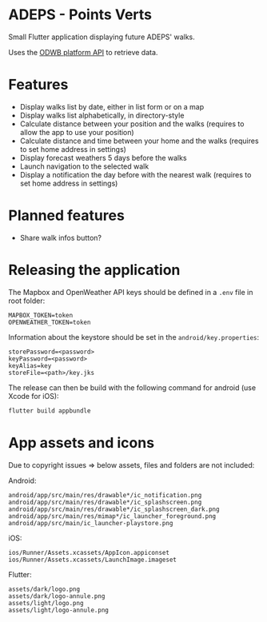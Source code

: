 # ADEPS - Points Verts

Small Flutter application displaying future ADEPS' walks.

Uses the [ODWB platform API](https://www.odwb.be/explore/dataset/points-verts-de-ladeps/) to retrieve data.

# Features

- Display walks list by date, either in list form or on a map
- Display walks list alphabetically, in directory-style
- Calculate distance between your position and the walks (requires to allow the app to use your position)
- Calculate distance and time between your home and the walks (requires to set home address in settings)
- Display forecast weathers 5 days before the walks
- Launch navigation to the selected walk
- Display a notification the day before with the nearest walk (requires to set home address in settings)

# Planned features

- Share walk infos button?

# Releasing the application

The Mapbox and OpenWeather API keys should be defined in a `.env` file in root folder:

```properties
MAPBOX_TOKEN=token
OPENWEATHER_TOKEN=token
```

Information about the keystore should be set in the `android/key.properties`:

```properties
storePassword=<password>
keyPassword=<password>
keyAlias=key
storeFile=<path>/key.jks
```

The release can then be build with the following command for android (use Xcode for iOS):

```bash
flutter build appbundle
```

# App assets and icons
Due to copyright issues => below assets, files and folders are not included:

Android:
```
android/app/src/main/res/drawable*/ic_notification.png
android/app/src/main/res/drawable*/ic_splashscreen.png
android/app/src/main/res/drawable*/ic_splashscreen_dark.png
android/app/src/main/res/mimap*/ic_launcher_foreground.png
android/app/src/main/ic_launcher-playstore.png
```

iOS:
```
ios/Runner/Assets.xcassets/AppIcon.appiconset
ios/Runner/Assets.xcassets/LaunchImage.imageset
```

Flutter:
```
assets/dark/logo.png
assets/dark/logo-annule.png
assets/light/logo.png
assets/light/logo-annule.png
```